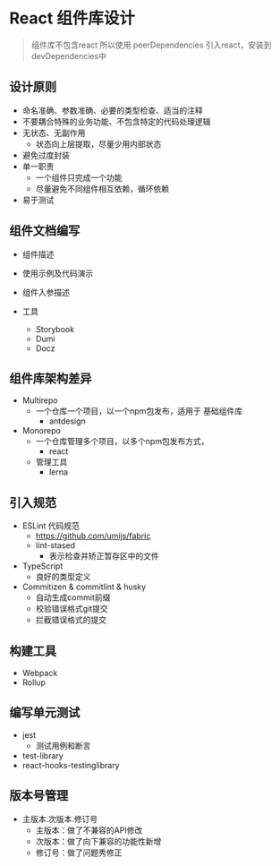# React 组件库设计
> 组件库不包含react 所以使用 peerDependencies 引入react，安装到 devDependencies中

## 设计原则
- 命名准确、参数准确、必要的类型检查、适当的注释
- 不要耦合特殊的业务功能、不包含特定的代码处理逻辑
- 无状态、无副作用
  - 状态向上层提取，尽量少用内部状态
- 避免过度封装
- 单一职责
  - 一个组件只完成一个功能
  - 尽量避免不同组件相互依赖，循环依赖
- 易于测试

## 组件文档编写
- 组件描述
- 使用示例及代码演示
- 组件入参描述

- 工具
  - Storybook
  - Dumi
  - Docz

## 组件库架构差异
- Multirepo
  - 一个仓库一个项目，以一个npm包发布，适用于 基础组件库 
    - antdesign
- Monorepo
  - 一个仓库管理多个项目，以多个npm包发布方式，
    - react
  - 管理工具
    - lerna 

## 引入规范
- ESLint 代码规范
  - https://github.com/umijs/fabric
  - lint-stased
    - 表示检查并矫正暂存区中的文件
- TypeScript
  - 良好的类型定义
- Commitizen & commitlint & husky
  - 自动生成commit前缀
  - 校验错误格式git提交
  - 拦截错误格式的提交


## 构建工具
- Webpack
- Rollup


## 编写单元测试
- jest
  - 测试用例和断言
- test-library
- react-hooks-testinglibrary


## 版本号管理
- 主版本.次版本.修订号
  - 主版本：做了不兼容的API修改
  - 次版本：做了向下兼容的功能性新增
  - 修订号：做了问题秀修正